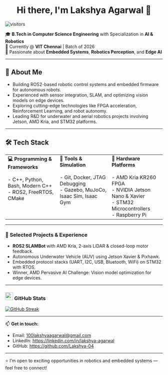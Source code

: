 <h1 align="center">Hi there, I'm Lakshya Agarwal 👋</h1>

![visitors](https://visitor-badge.laobi.icu/badge?page_id=Lakshya-Agarwal)

🎓 **B.Tech in Computer Science Engineering** with Specialization in **AI & Robotics**  
📍 Currently @ **VIT Chennai** | Batch of 2026  
🤖 Passionate about **Embedded Systems**, **Robotics Perception**, and **Edge AI**  

---

## 🚀 About Me  
- Building ROS2-based robotic control systems and embedded firmware for autonomous robots.  
- Experienced with sensor integration, SLAM, and optimizing vision models on edge devices.  
- Exploring cutting-edge technologies like FPGA acceleration, Reinforcement Learning, and robot autonomy.  
- Leading R&D for underwater and aerial robotics projects involving Jetson, AMD Kria, and STM32 platforms.  

---

## 🛠️ Tech Stack  

<table>
  <tr>
    <td valign="top">
      <strong>💻 Programming & Frameworks</strong><br><br>
      - C++, Python, Bash, Modern C++ <br>
      - ROS2, FreeRTOS, CMake <br>
    </td>
    <td valign="top">
      <strong>🧰 Tools & Simulation</strong><br><br>
      - Git, Docker, JTAG Debugging <br>
      - Gazebo, MuJoCo, Isaac Sim, Isaac Gym <br>
    </td>
    <td valign="top">
      <strong>🤖 Hardware Platforms</strong><br><br>
      - AMD Kria KR260 FPGA <br>
      - NVIDIA Jetson Nano & Xavier <br>
      - STM32 Microcontrollers <br>
      - Raspberry Pi <br>
    </td>
  </tr>
</table>

---

### 📂 Selected Projects & Experience  
- **ROS2 SLAMBot** with AMD Kria, 2-axis LiDAR & closed-loop motor feedback.  
- Autonomous Underwater Vehicle (AUV) using Jetson Xavier & Pixhawk.  
- Embedded protocol stacks (UART, I2C, USB, Bluetooth, WiFi) on STM32 with RTOS.  
- Winner, AMD Pervasive AI Challenge: Vision model optimization for edge devices.  

---

### <img src="https://media1.giphy.com/media/du3J3cXyzhj75IOgvA/giphy.gif" width="25"/> GitHub Stats  
[![GitHub Streak](https://streak-stats.demolab.com/?user=Lakshya-04&theme=default)](https://git.io/streak-stats)

---

📫 **Get in touch:**  
- Email: 100lakshyaagarwal@gmail.com  
- LinkedIn: https://linkedin.com/in/lakshya-agarwal  
- GitHub: https://github.com/Lakshya-04  

---

⭐️ I’m open to exciting opportunities in robotics and embedded systems — feel free to connect!


